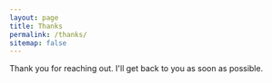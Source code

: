```yaml
---
layout: page
title: Thanks
permalink: /thanks/
sitemap: false
---
```


Thank you for reaching out. I'll get back to you as soon as possible.
